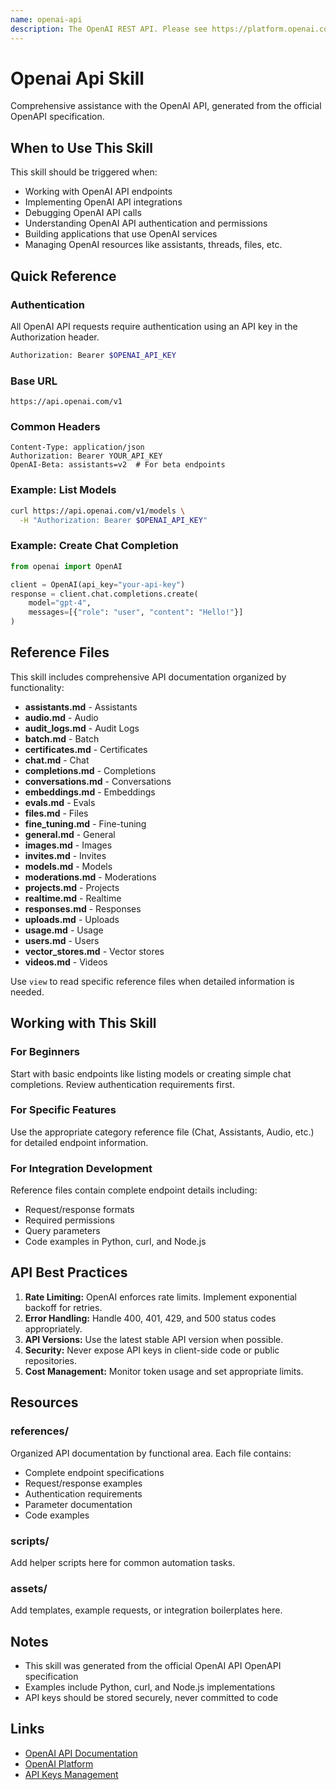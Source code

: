 ```yaml
---
name: openai-api
description: The OpenAI REST API. Please see https://platform.openai.com/docs/api-reference for more details.
---
```


# Openai Api Skill

Comprehensive assistance with the OpenAI API, generated from the official OpenAPI specification.

## When to Use This Skill

This skill should be triggered when:
- Working with OpenAI API endpoints
- Implementing OpenAI API integrations
- Debugging OpenAI API calls
- Understanding OpenAI API authentication and permissions
- Building applications that use OpenAI services
- Managing OpenAI resources like assistants, threads, files, etc.

## Quick Reference

### Authentication
All OpenAI API requests require authentication using an API key in the Authorization header.

```bash
Authorization: Bearer $OPENAI_API_KEY
```

### Base URL
```https://api.openai.com/v1```

### Common Headers
```http
Content-Type: application/json
Authorization: Bearer YOUR_API_KEY
OpenAI-Beta: assistants=v2  # For beta endpoints
```

### Example: List Models
```bash
curl https://api.openai.com/v1/models \
  -H "Authorization: Bearer $OPENAI_API_KEY"
```

### Example: Create Chat Completion
```python
from openai import OpenAI

client = OpenAI(api_key="your-api-key")
response = client.chat.completions.create(
    model="gpt-4",
    messages=[{"role": "user", "content": "Hello!"}]
)
```

## Reference Files

This skill includes comprehensive API documentation organized by functionality:

- **assistants.md** - Assistants
- **audio.md** - Audio
- **audit_logs.md** - Audit Logs
- **batch.md** - Batch
- **certificates.md** - Certificates
- **chat.md** - Chat
- **completions.md** - Completions
- **conversations.md** - Conversations
- **embeddings.md** - Embeddings
- **evals.md** - Evals
- **files.md** - Files
- **fine_tuning.md** - Fine-tuning
- **general.md** - General
- **images.md** - Images
- **invites.md** - Invites
- **models.md** - Models
- **moderations.md** - Moderations
- **projects.md** - Projects
- **realtime.md** - Realtime
- **responses.md** - Responses
- **uploads.md** - Uploads
- **usage.md** - Usage
- **users.md** - Users
- **vector_stores.md** - Vector stores
- **videos.md** - Videos

Use `view` to read specific reference files when detailed information is needed.

## Working with This Skill

### For Beginners
Start with basic endpoints like listing models or creating simple chat completions. Review authentication requirements first.

### For Specific Features
Use the appropriate category reference file (Chat, Assistants, Audio, etc.) for detailed endpoint information.

### For Integration Development
Reference files contain complete endpoint details including:
- Request/response formats
- Required permissions
- Query parameters
- Code examples in Python, curl, and Node.js

## API Best Practices

1. **Rate Limiting:** OpenAI enforces rate limits. Implement exponential backoff for retries.
2. **Error Handling:** Handle 400, 401, 429, and 500 status codes appropriately.
3. **API Versions:** Use the latest stable API version when possible.
4. **Security:** Never expose API keys in client-side code or public repositories.
5. **Cost Management:** Monitor token usage and set appropriate limits.

## Resources

### references/
Organized API documentation by functional area. Each file contains:
- Complete endpoint specifications
- Request/response examples
- Authentication requirements
- Parameter documentation
- Code examples

### scripts/
Add helper scripts here for common automation tasks.

### assets/
Add templates, example requests, or integration boilerplates here.

## Notes

- This skill was generated from the official OpenAI API OpenAPI specification
- Examples include Python, curl, and Node.js implementations
- API keys should be stored securely, never committed to code

## Links

- [OpenAI API Documentation](https://platform.openai.com/docs/api-reference)
- [OpenAI Platform](https://platform.openai.com/)
- [API Keys Management](https://platform.openai.com/api-keys)
